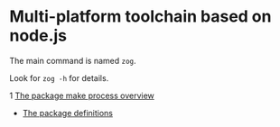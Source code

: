 # Multi-platform toolchain based on node.js

The main command is named `zog`.

Look for `zog -h` for details.

1 [The package make process overview](docs/package.make.overview.md)
  * [The package definitions](docs/package.def.md)
